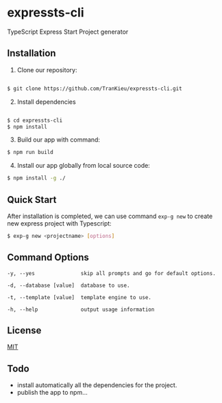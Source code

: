 # expressts-cli
TypeScript Express Start Project generator


## Installation
1. Clone our repository:
```sh

$ git clone https://github.com/TranKieu/expressts-cli.git

```
2. Install dependencies 
```sh

$ cd expressts-cli
$ npm install  

```
3. Build our app with command:

```sh
$ npm run build

```
4. Install our app globally from local source code:
```sh
$ npm install -g ./

```
## Quick Start
After installation is completed, we can use command `exp-g new` to
create new express project with Typescript:
```sh
$ exp-g new <projectname> [options]
```
## Command Options

    -y, --yes               skip all prompts and go for default options.

    -d, --database [value]  database to use.

    -t, --template [value]  template engine to use.

    -h, --help              output usage information

## License

[MIT](LICENSE)

## Todo
+ install automatically all the dependencies for the project.
+ publish the app to npm...